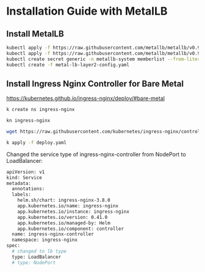 # Installation Guide with MetalLB

## Install MetalLB

```bash
kubectl apply -f https://raw.githubusercontent.com/metallb/metallb/v0.9.3/manifests/namespace.yaml
kubectl apply -f https://raw.githubusercontent.com/metallb/metallb/v0.9.3/manifests/metallb.yaml
kubectl create secret generic -n metallb-system memberlist --from-literal=secretkey="$(openssl rand -base64 128)"
kubectl create -f metal-lb-layer2-config.yaml
```

## Install Ingress Nginx Controller for Bare Metal

https://kubernetes.github.io/ingress-nginx/deploy/#bare-metal

```bash
k create ns ingress-nginx

kn ingress-nginx

wget https://raw.githubusercontent.com/kubernetes/ingress-nginx/controller-v0.41.0/deploy/static/provider/baremetal/deploy.yaml

k apply -f deploy.yaml
```

Changed the service type of ingress-nginx-controller from NodePort to LoadBalancer:

```bash
apiVersion: v1
kind: Service
metadata:
  annotations:
  labels:
    helm.sh/chart: ingress-nginx-3.8.0
    app.kubernetes.io/name: ingress-nginx
    app.kubernetes.io/instance: ingress-nginx
    app.kubernetes.io/version: 0.41.0
    app.kubernetes.io/managed-by: Helm
    app.kubernetes.io/component: controller
  name: ingress-nginx-controller
  namespace: ingress-nginx
spec:
  # changed to lb type
  type: LoadBalancer
  # type: NodePort
```







